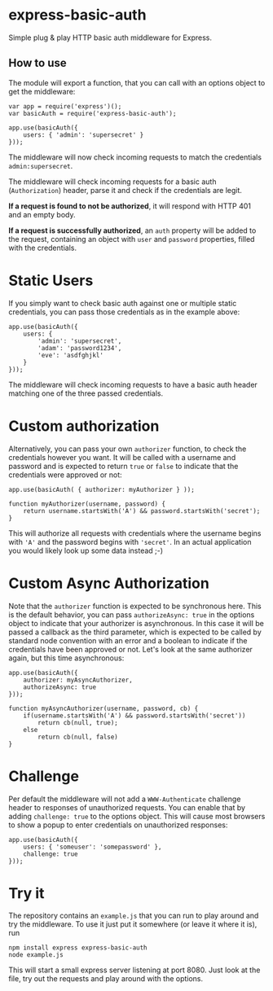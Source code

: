 # express-basic-auth

Simple plug & play HTTP basic auth middleware for Express.

## How to use

The module will export a function, that you can call with an options object to
get the middleware:

    var app = require('express')();
    var basicAuth = require('express-basic-auth');

    app.use(basicAuth({
        users: { 'admin': 'supersecret' }
    }));

The middleware will now check incoming requests to match the credentials
`admin:supersecret`.

The middleware will check incoming requests for a basic auth (`Authorization`)
header, parse it and check if the credentials are legit.

**If a request is found to not be authorized**, it will respond with HTTP 401 and an empty body.

**If a request is successfully authorized**, an `auth` property will be added to the request,
containing an object with `user` and `password` properties, filled with the credentials.

# Static Users

If you simply want to check basic auth against one or multiple static credentials,
you can pass those credentials as in the example above:

    app.use(basicAuth({
        users: {
            'admin': 'supersecret',
            'adam': 'password1234',
            'eve': 'asdfghjkl'
        }
    }));

The middleware will check incoming requests to have a basic auth header matching
one of the three passed credentials.

# Custom authorization

Alternatively, you can pass your own `authorizer` function, to check the credentials
however you want. It will be called with a username and password and is expected to
return `true` or `false` to indicate that the credentials were approved or not:

    app.use(basicAuth( { authorizer: myAuthorizer } ));

    function myAuthorizer(username, password) {
        return username.startsWith('A') && password.startsWith('secret');
    }

This will authorize all requests with credentials where the username begins with
`'A'` and the password begins with `'secret'`. In an actual application you would
likely look up some data instead ;-)

# Custom Async Authorization

Note that the `authorizer` function is expected to be synchronous here. This is
the default behavior, you can pass `authorizeAsync: true` in the options object to indicate
that your authorizer is asynchronous. In this case it will be passed a callback
as the third parameter, which is expected to be called by standard node convention
with an error and a boolean to indicate if the credentials have been approved or not.
Let's look at the same authorizer again, but this time asynchronous:

    app.use(basicAuth({
        authorizer: myAsyncAuthorizer,
        authorizeAsync: true
    }));

    function myAsyncAuthorizer(username, password, cb) {
        if(username.startsWith('A') && password.startsWith('secret'))
            return cb(null, true);
        else
            return cb(null, false)
    }

# Challenge

Per default the middleware will not add a `WWW-Authenticate` challenge header to
responses of unauthorized requests. You can enable that by adding `challenge: true`
to the options object. This will cause most browsers to show a popup to enter credentials
on unauthorized responses:

    app.use(basicAuth({
        users: { 'someuser': 'somepassword' },
        challenge: true
    }));

# Try it

The repository contains an `example.js` that you can run to play around and try
the middleware. To use it just put it somewhere (or leave it where it is), run

    npm install express express-basic-auth
    node example.js

This will start a small express server listening at port 8080. Just look at the file,
try out the requests and play around with the options.
